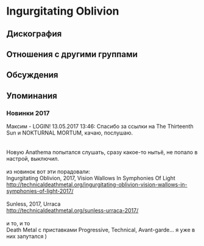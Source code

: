 # Ingurgitating Oblivion



## Дискография


## Отношения с другими группами


## Обсуждения


## Упоминания

### Новинки 2017

Максим - LOGIN! 13.05.2017 13:46:
Спасибо за ссылки на The Thirteenth Sun и NOKTURNAL MORTUM, качаю, послушаю.<BR><BR><BR>Новую Anathema попытался слушать, сразу какое-то нытьё, не попало в настрой, выключил.<BR><BR>из новинок вот эти порадовали:<BR>Ingurgitating Oblivion, 2017, Vision Wallows In Symphonies Of Light<BR><A HREF="http://technicaldeathmetal.org/ingurgitating-oblivion-vision-wallows-in-symphonies-of-light-2017/" TARGET="_blank">http://technicaldeathmetal.org/ingurgitating-oblivion-vision-wallows-in-symphonies-of-light-2017/</A><BR><BR>Sunless, 2017, Urraca<BR><A HREF="http://technicaldeathmetal.org/sunless-urraca-2017/" TARGET="_blank">http://technicaldeathmetal.org/sunless-urraca-2017/</A><BR><BR>и то, и то<BR>Death Metal с приставками Progressive, Technical, Avant-garde...  я уже в них запутался )<BR>

